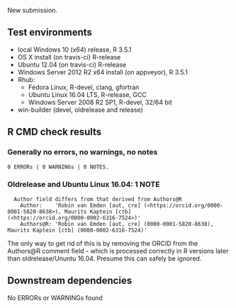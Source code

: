 New submission.

## Test environments

* local Windows 10 (x64) release, R 3.5.1
* OS X install (on travis-ci) R-release
* Ubuntu 12.04 (on travis-ci) R-release
* Windows Server 2012 R2 x64 install (on appveyor), R 3.5.1
* Rhub:
  * Fedora Linux, R-devel, clang, gfortran
  * Ubuntu Linux 16.04 LTS, R-release, GCC
  * Windows Server 2008 R2 SP1, R-devel, 32/64 bit
* win-builder (devel, oldrelease and release)

## R CMD check results

### Generally no errors, no warnings, no notes

```
0 ERRORs | 0 WARNINGs | 0 NOTES.
```

### Oldrelease and Ubuntu Linux 16.04: 1 NOTE

```
  Author field differs from that derived from Authors@R
    Author:    'Robin van Emden [aut, cre] (<https://orcid.org/0000-0001-5820-8638>), Maurits Kaptein [ctb]       (<https://orcid.org/0000-0002-6316-7524>)'   
    Authors@R: 'Robin van Emden [aut, cre] (0000-0001-5820-8638), Maurits Kaptein [ctb] (0000-0002-6316-7524)'
```
The only way to get rid of this is by removing the ORCID from the Authors@R comment field - which is processed correctly in R versions later than oldrelease/Ununtu 16.04. Presume this can safely be ignored.

## Downstream dependencies

No ERRORs or WARNINGs found 
